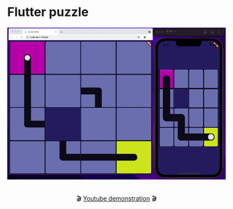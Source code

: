 # Flutter puzzle

<div align="center">
  <img src="puzzle-picture.png" />
</div>
<p align="center">
  <br/>
  🎬 <a href="https://youtu.be/JGwgMXW9TL8">Youtube demonstration</a> 🎬
</p>